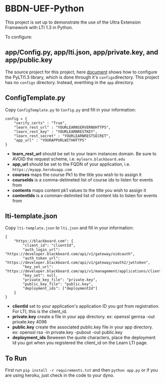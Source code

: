 # BBDN-UEF-Python

This project is set up to demonstrate the use of the Ultra Extension Framework with LTI 1.3 in Python.

To configure:

## app/Config.py, app/lti.json, app/private.key, and app/public.key

The source project for this project, here [document](https://docs.blackboard.com/standards/lti/tutorials/py-lti-1p3) shows how to configure the PyLTI1.3 library, which is done through it's `configs`directory. This project has no `configs` directory. Instead, everthing in the `app` directory.

## ConfigTemplate.py

Copy `ConfigTemplate.py` to `Config.py` and fill in your information:

```
config = {
    "verify_certs" : "True",
    "learn_rest_url" : "YOURLEARNSERVERNOHTTPS",
    "learn_rest_key" : "YOURLEARNRESTKEY",
    "learn_rest_secret" : "YOURLEARNRESTSECRET",
    "app_url" : "YOURAPPURLWITHHTTPS"
}
```

* **learn_rest_url** should be set to your learn instances domain. Be sure to AVOID the request scheme, i.e. `mylearn.blackboard.edu`
* **app_url** should be set to the FQDN of your application, i.e. `https://myapp.herokuapp.com`
* **courses** maps the course Pk1 to the title you wish to to assign it
* **courseIds** is a comma-delimeted list of course ids to listen for events from
* **contents** maps content pk1 values to the title you wish to assign it
* **contentIds** is a comman-delimited list of content Ids to listen for events from

## lti-template.json
Copy `lti-template.json` to `lti.json` and fill in your information:
```
{
    "https://blackboard.com": {
        "client_id": "clientId",
        "auth_login_url": "https://developer.blackboard.com/api/v1/gateway/oidcauth",
        "auth_token_url": "https://developer.blackboard.com/api/v1/gateway/oauth2/jwttoken",
        "key_set_url": "https://developer.blackboard.com/api/v1/management/applications/clientId/jwks.json",
        "key_set": null,
        "private_key_file": "private.key",
        "public_key_file": "public.key",
        "deployment_ids": ["deploymentId"]
    }
}
```
* **clientId** set to your application's application ID you got from registration. For LTI, this is the client_id.
* **private.key** create a file in your app directory. ex: openssl genrsa -out private.key 4096
* **public.key** create the associated public.key file in your app directory. ex: openssl rsa -in private.key -pubout -out public.key
* **deployment_ids** Beweeen the quote characters, place the deployment Id you got when you registered the client_id on the Learn LTI page.

## To Run

First run `pip install -r requirements.txt`  and then `python app.py` or if you are using heroku, just check in the code to your dyno.
